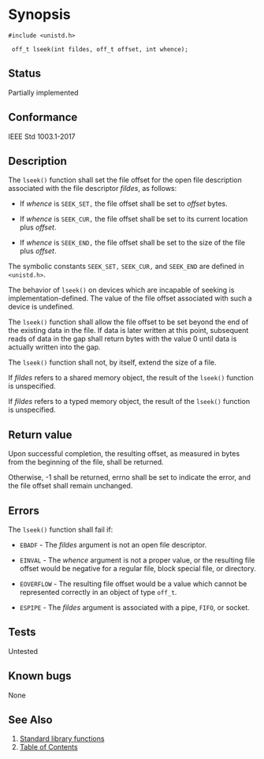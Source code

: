 # Synopsis 
`#include <unistd.h>`</br>

` off_t lseek(int fildes, off_t offset, int whence);`</br>

## Status
Partially implemented
## Conformance
IEEE Std 1003.1-2017
## Description


The `lseek()` function shall set the file offset for the open file description associated with the file descriptor
_fildes_, as follows:

* If _whence_ is `SEEK_SET,` the file offset shall be set to _offset_ bytes.

* If _whence_ is `SEEK_CUR,` the file offset shall be set to its current location plus _offset_.


* If _whence_ is `SEEK_END,` the file offset shall be set to the size of the file plus _offset_.


The symbolic constants `SEEK_SET,` `SEEK_CUR,` and `SEEK_END` are defined in `<unistd.h>`.

The behavior of `lseek()` on devices which are incapable of seeking is implementation-defined. The value of the file offset
associated with such a device is undefined.

The `lseek()` function shall allow the file offset to be set beyond the end of the existing data in the file. If data is
later written at this point, subsequent reads of data in the gap shall return bytes with the value 0 until data is actually written
into the gap.

The `lseek()` function shall not, by itself, extend the size of a file.

If _fildes_ refers to a shared memory object, the result of the `lseek()` function is unspecified. 

If _fildes_ refers to a typed memory object, the result of the `lseek()` function is unspecified. 


## Return value


Upon successful completion, the resulting offset, as measured in bytes from the beginning of the file, shall be returned.

Otherwise, -1 shall be returned, errno shall be set to indicate the error, and the file offset shall remain unchanged.


## Errors


The `lseek()` function shall fail if:


 * `EBADF` - The _fildes_ argument is not an open file descriptor.

 * `EINVAL` - The _whence_ argument is not a proper value, or the resulting file offset would be negative for a regular file, block
special file, or directory.

 * `EOVERFLOW` - The resulting file offset would be a value which cannot be represented correctly in an object of type `off_t`.

 * `ESPIPE` - The _fildes_ argument is associated with a pipe, `FIFO`, or socket.





## Tests

Untested

## Known bugs

None

## See Also 
1. [Standard library functions](../README.md)
2. [Table of Contents](../../../README.md)
